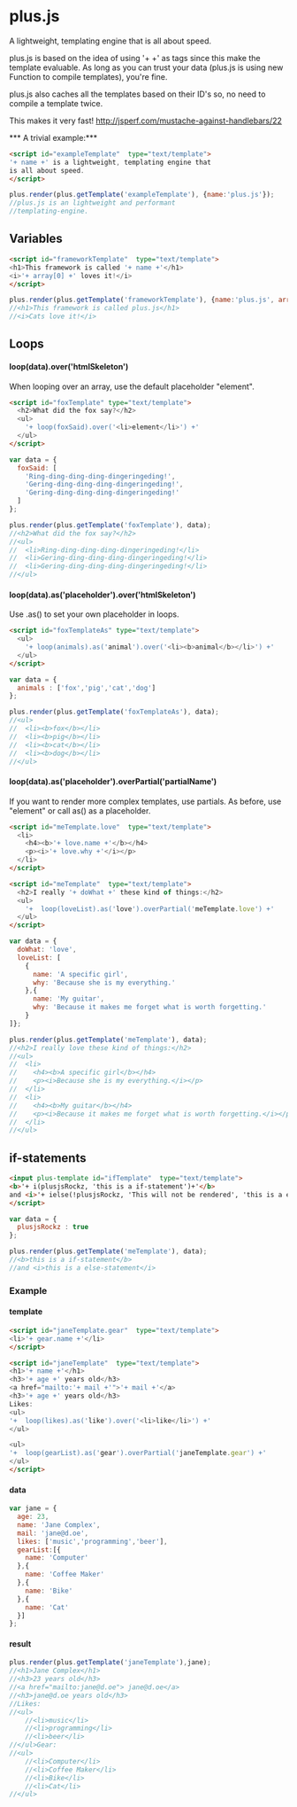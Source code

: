 plus.js
=======

A lightweight, templating engine that is all about speed.

plus.js is based on the idea of using '+ +' as tags since this make the template evaluable.
As long as you can trust your data (plus.js is using new Function to compile templates), you're fine.

plus.js also caches all the templates based on their ID's so, no need to compile a template twice.

This makes it very fast! http://jsperf.com/mustache-against-handlebars/22

*** A trivial example:***
```html
<script id="exampleTemplate"  type="text/template">
'+ name +' is a lightweight, templating engine that 
is all about speed.
</script>
```

```javascript
plus.render(plus.getTemplate('exampleTemplate'), {name:'plus.js'});
//plus.js is an lightweight and performant
//templating-engine.
```

## Variables

```html
<script id="frameworkTemplate"  type="text/template">
<h1>This framework is called '+ name +'</h1>
<i>'+ array[0] +' loves it!</i>
</script>
```
```javascript
plus.render(plus.getTemplate('frameworkTemplate'), {name:'plus.js', array:['Cats','red', 5]);
//<h1>This framework is called plus.js</h1>
//<i>Cats love it!</i>
```

## Loops

#### loop(data).over('htmlSkeleton')

When looping over an array,  use the default
placeholder "element".


```html
<script id="foxTemplate" type="text/template">
  <h2>What did the fox say?</h2>
  <ul>
    '+ loop(foxSaid).over('<li>element</li>') +'
  </ul>
</script>
```

```javascript
var data = {
  foxSaid: [
    'Ring-ding-ding-ding-dingeringeding!',
    'Gering-ding-ding-ding-dingeringeding!',
    'Gering-ding-ding-ding-dingeringeding!'
  ]
};

plus.render(plus.getTemplate('foxTemplate'), data);
//<h2>What did the fox say?</h2>
//<ul>
//  <li>Ring-ding-ding-ding-dingeringeding!</li>
//  <li>Gering-ding-ding-ding-dingeringeding!</li>
//  <li>Gering-ding-ding-ding-dingeringeding!</li>
//</ul>
```


#### loop(data).as('placeholder').over('htmlSkeleton')

Use .as() to set your own placeholder in loops.

```html
<script id="foxTemplateAs" type="text/template">
  <ul>
    '+ loop(animals).as('animal').over('<li><b>animal</b></li>') +'
  </ul>
</script>
```

```javascript
var data = {
  animals : ['fox','pig','cat','dog']
};

plus.render(plus.getTemplate('foxTemplateAs'), data);
//<ul>
//  <li><b>fox</b></li>
//  <li><b>pig</b></li>
//  <li><b>cat</b></li>
//  <li><b>dog</b></li>
//</ul>
```


#### loop(data).as('placeholder').overPartial('partialName')

If you want to render more complex templates, use partials.
As before, use "element" or call as() as a placeholder.

```html
<script id="meTemplate.love"  type="text/template">
  <li>
    <h4><b>'+ love.name +'</b></h4>
    <p><i>'+ love.why +'</i></p>
  </li>
</script>

<script id="meTemplate"  type="text/template">
  <h2>I really '+ doWhat +' these kind of things:</h2>
  <ul>
    '+  loop(loveList).as('love').overPartial('meTemplate.love') +' 
  </ul>
</script>
```

```javascript
var data = {
  doWhat: 'love',
  loveList: [
    {
      name: 'A specific girl',
      why: 'Because she is my everything.'
    },{
      name: 'My guitar',
      why: 'Because it makes me forget what is worth forgetting.'
    }
]};

plus.render(plus.getTemplate('meTemplate'), data);
//<h2>I really love these kind of things:</h2>
//<ul>
//  <li>
//    <h4><b>A specific girl</b></h4>
//    <p><i>Because she is my everything.</i></p>
//  </li>
//  <li>
//    <h4><b>My guitar</b></h4>
//    <p><i>Because it makes me forget what is worth forgetting.</i></p>
//  </li>
//</ul>
```

## if-statements

```html
<input plus-template id="ifTemplate"  type="text/template">
<b>'+ i(plusjsRockz, 'this is a if-statement')+'</b>
and <i>'+ ielse(!plusjsRockz, 'This will not be rendered', 'this is a else-statement') +'</i>
</script>
```

```javascript
var data = {
  plusjsRockz : true
};

plus.render(plus.getTemplate('meTemplate'), data);
//<b>this is a if-statement</b>
//and <i>this is a else-statement</i>
```

### Example
#### template
```html
<script id="janeTemplate.gear"  type="text/template">
<li>'+ gear.name +'</li>
</script>

<script id="janeTemplate"  type="text/template">
<h1>'+ name +'</h1>
<h3>'+ age +' years old</h3>
<a href="mailto:'+ mail +'">'+ mail +'</a>
<h3>'+ age +' years old</h3>
Likes:
<ul>
'+  loop(likes).as('like').over('<li>like</li>') +'  
</ul>

<ul>
'+  loop(gearList).as('gear').overPartial('janeTemplate.gear') +' 
</ul>
</script>
```
#### data
```javascript
var jane = {
  age: 23,
  name: 'Jane Complex',
  mail: 'jane@d.oe',
  likes: ['music','programming','beer'],
  gearList:[{
    name: 'Computer'
  },{
    name: 'Coffee Maker'
  },{
    name: 'Bike'
  },{
    name: 'Cat'
  }]
};
```
#### result
```javascript
plus.render(plus.getTemplate('janeTemplate'),jane);
//<h1>Jane Complex</h1>
//<h3>23 years old</h3>
//<a href="mailto:jane@d.oe"> jane@d.oe</a>
//<h3>jane@d.oe years old</h3>
//Likes:
//<ul>
    //<li>music</li>
    //<li>programming</li>
    //<li>beer</li>
//</ul>Gear:
//<ul>
    //<li>Computer</li>
    //<li>Coffee Maker</li>
    //<li>Bike</li>
    //<li>Cat</li>
//</ul>
```
